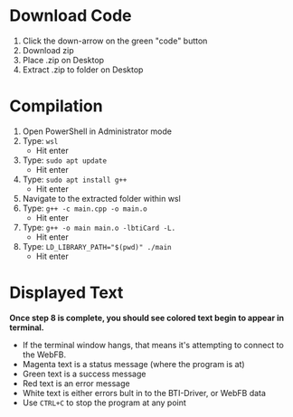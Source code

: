 # Download Code
  1. Click the down-arrow on the green "code" button
  2. Download zip
  3. Place .zip on Desktop
  4. Extract .zip to folder on Desktop

# Compilation
  1. Open PowerShell in Administrator mode
  2. Type: ```wsl``` 
      - Hit enter
  3. Type: ```sudo apt update``` 
      - Hit enter
  4. Type: ```sudo apt install g++```
      - Hit enter
  5. Navigate to the extracted folder within wsl
  6. Type: ```g++ -c main.cpp -o main.o```
      - Hit enter
  7. Type: ```g++ -o main main.o -lbtiCard -L.```
      - Hit enter
  8. Type: ```LD_LIBRARY_PATH="$(pwd)" ./main```
      - Hit enter
  
# Displayed Text
**Once step 8 is complete, you should see colored text begin to appear in terminal.** 
  - If the terminal window hangs, that means it's attempting to connect to the WebFB. 
  - Magenta text is a status message (where the program is at)
  - Green text is a success message
  - Red text is an error message
  - White text is either errors bult in to the BTI-Driver, or WebFB data
  - Use ```CTRL+C``` to stop the program at any point

  
